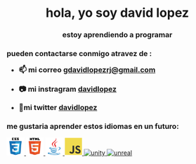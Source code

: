 <h1 align="center"> hola, yo soy david lopez</h1>
<h3 align="center">estoy aprendiendo a programar </h3>

<h3 align="left">pueden contactarse conmigo atravez de :

- 📫 mi correo  <a href = "https://mail.google.com/mail/u/0/#inbox" > gdavidlopezrj@gmail.com </a>

- 📷 mi instragram  <a href = "https://www.instagram.com/daviduwi/" > davidlopez </a>


-  📳mi twitter  <a href = "https://twitter.com/David_lopez_47" > davidlopez </a>                                                       
</h3>
<p align="left">
</p>

<h3 align="left"> me gustaria aprender estos idiomas  en un futuro:</h3>
<p align="left"> <a href="https://www.w3schools.com/css/" target="_blank" rel="noreferrer"> <img src="https://raw.githubusercontent.com/devicons/devicon/master/icons/css3/css3-original-wordmark.svg" alt="css3" width="40" height="40"/> </a> <a href="https://www.w3.org/html/" target="_blank" rel="noreferrer"> <img src="https://raw.githubusercontent.com/devicons/devicon/master/icons/html5/html5-original-wordmark.svg" alt="html5" width="40" height="40"/> </a> <a href="https://www.java.com" target="_blank" rel="noreferrer"> <img src="https://raw.githubusercontent.com/devicons/devicon/master/icons/java/java-original.svg" alt="java" width="40" height="40"/> </a> <a href="https://developer.mozilla.org/en-US/docs/Web/JavaScript" target="_blank" rel="noreferrer"> <img src="https://raw.githubusercontent.com/devicons/devicon/master/icons/javascript/javascript-original.svg" alt="javascript" width="40" height="40"/> </a> <a alt="python" width="40" height="40"/> </a> <a href="https://unity.com/" target="_blank" rel="noreferrer"> <img src="https://www.vectorlogo.zone/logos/unity3d/unity3d-icon.svg" alt="unity" width="40" height="40"/> </a> <a href="https://unrealengine.com/" target="_blank" rel="noreferrer"> <img src="https://raw.githubusercontent.com/kenangundogan/fontisto/036b7eca71aab1bef8e6a0518f7329f13ed62f6b/icons/svg/brand/unreal-engine.svg" alt="unreal" width="40" height="40"/> </a> </p>
